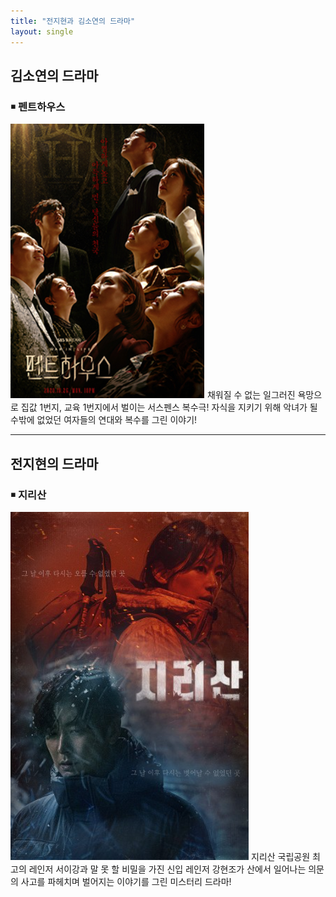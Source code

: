```yaml
---
title: "전지현과 김소연의 드라마"
layout: single
---
```


김소연의 드라마
---
### ￭ 펜트하우스
![Panthouse](/assets/images/Panthouse.png)
채워질 수 없는 일그러진 욕망으로 집값 1번지, 교육 1번지에서 벌이는 서스펜스 복수극! 자식을 지키기 위해 악녀가 될 수밖에 없었던 여자들의 연대와 복수를 그린 이야기! 

---
전지현의 드라마
---
### ￭ 지리산
![Jirisan](/assets/images/Jirisan.png)
지리산 국립공원 최고의 레인저 서이강과 말 못 할 비밀을 가진 신입 레인저 강현조가 산에서 일어나는 의문의 사고를 파헤치며 벌어지는 이야기를 그린 미스터리 드라마!
